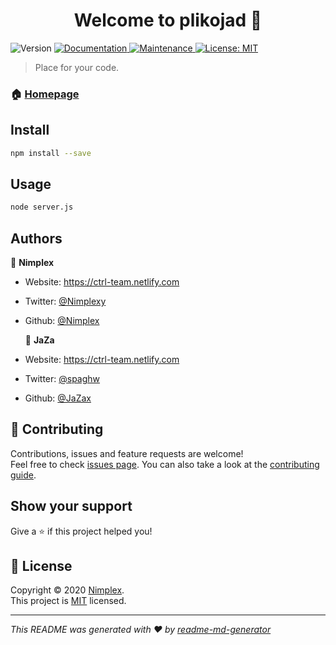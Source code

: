 <h1 align="center">Welcome to plikojad 👋</h1>
<p>
  <img alt="Version" src="https://img.shields.io/badge/version-1.0.0-blue.svg?cacheSeconds=2592000" />
  <a href="https://github.com/ctrl-team/plikojad#readme" target="_blank">
    <img alt="Documentation" src="https://img.shields.io/badge/documentation-yes-brightgreen.svg" />
  </a>
  <a href="https://github.com/ctrl-team/plikojad/graphs/commit-activity" target="_blank">
    <img alt="Maintenance" src="https://img.shields.io/badge/Maintained%3F-yes-green.svg" />
  </a>
  <a href="https://github.com/ctrl-team/plikojad/blob/master/LICENSE" target="_blank">
    <img alt="License: MIT" src="https://img.shields.io/github/license/ctrl-team/plikojad" />
  </a>
</p>

> Place for your code.

### 🏠 [Homepage](https://github.com/ctrl-team/plikojad#readme)

## Install

```sh
npm install --save
```

## Usage

```sh
node server.js
```

## Authors

👤 **Nimplex**

- Website: https://ctrl-team.netlify.com
- Twitter: [@Nimplexy](https://twitter.com/Nimplexy)
- Github: [@Nimplex](https://github.com/Nimplex)

  👤 **JaZa**

- Website: https://ctrl-team.netlify.com
- Twitter: [@spaghw](https://twitter.com/spaghw)
- Github: [@JaZax](https://github.com/JaZax)

## 🤝 Contributing

Contributions, issues and feature requests are welcome!<br />Feel free to check [issues page](https://github.com/ctrl-team/plikojad/issues). You can also take a look at the [contributing guide](https://github.com/ctrl-team/plikojad/blob/master/CONTRIBUTING.md).

## Show your support

Give a ⭐️ if this project helped you!

## 📝 License

Copyright © 2020 [Nimplex](https://github.com/ctrl-team).<br />
This project is [MIT](https://github.com/ctrl-team/plikojad/blob/master/LICENSE) licensed.

---

_This README was generated with ❤️ by [readme-md-generator](https://github.com/kefranabg/readme-md-generator)_
